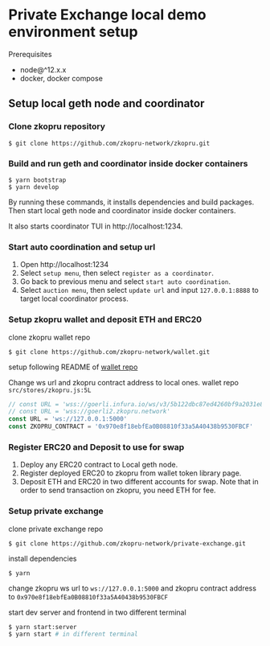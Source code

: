 # Private Exchange local demo environment setup

Prerequisites

- node@^12.x.x
- docker, docker compose

## Setup local geth node and coordinator

### Clone zkopru repository

```
$ git clone https://github.com/zkopru-network/zkopru.git
```

### Build and run geth and coordinator inside docker containers

```
$ yarn bootstrap
$ yarn develop
```

By running these commands, it installs dependencies and build packages. Then start local geth node and coordinator inside docker containers.

It also starts coordinator TUI in http://localhost:1234.

### Start auto coordination and setup url

1. Open http://localhost:1234
2. Select `setup menu`, then select `register as a coordinator`.
3. Go back to previous menu and select `start auto coordination`.
4. Select `auction menu`, then select `update url` and input `127.0.0.1:8888` to target local coordinator process.

### Setup zkopru wallet and deposit ETH and ERC20

clone zkopru wallet repo

```
$ git clone https://github.com/zkopru-network/wallet.git
```

setup following README of [wallet repo](https://github.com/zkopru-network/wallet)

Change ws url and zkopru contract address to local ones.
wallet repo `src/stores/zkopru.js:5L`

```typescript
// const URL = 'wss://goerli.infura.io/ws/v3/5b122dbc87ed4260bf9a2031e8a0e2aa'
// const URL = 'wss://goerli2.zkopru.network'
const URL = 'ws://127.0.0.1:5000'
const ZKOPRU_CONTRACT = '0x970e8f18ebfEa0B08810f33a5A40438b9530FBCF'
```

### Register ERC20 and Deposit to use for swap

1. Deploy any ERC20 contract to Local geth node.
2. Register deployed ERC20 to zkopru from wallet token library page.
3. Deposit ETH and ERC20 in two different accounts for swap. Note that in order to send transaction on zkopru, you need ETH for fee.

### Setup private exchange

clone private exchange repo

```
$ git clone https://github.com/zkopru-network/private-exchange.git
```

install dependencies

```
$ yarn
```

change zkopru ws url to `ws://127.0.0.1:5000` and zkopru contract address to `0x970e8f18ebfEa0B08810f33a5A40438b9530FBCF`

start dev server and frontend in two different terminal

```bash
$ yarn start:server
$ yarn start # in different terminal
```
